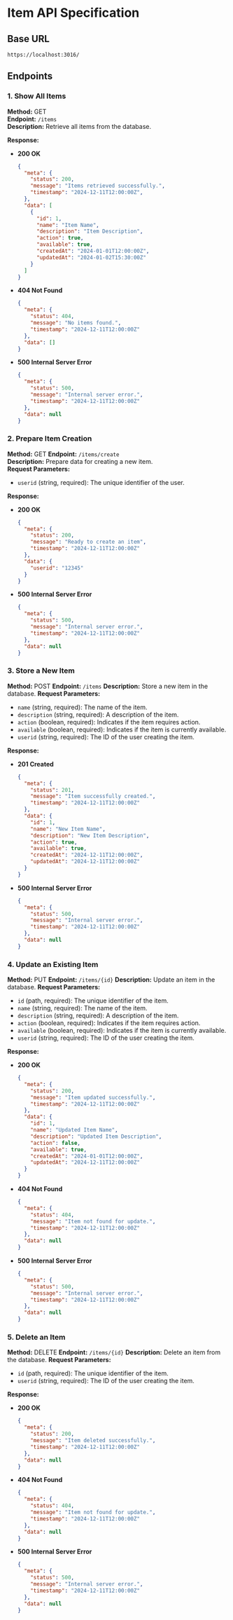 # Item API Specification

## Base URL
`https://localhost:3016/`

## Endpoints

### 1. **Show All Items**
**Method:** GET  
**Endpoint:** `/items`  
**Description:** Retrieve all items from the database.  

**Response:**
- **200 OK**
  ```json
  {
    "meta": {
      "status": 200,
      "message": "Items retrieved successfully.",
      "timestamp": "2024-12-11T12:00:00Z",
    },
    "data": [
      {
        "id": 1,
        "name": "Item Name",
        "description": "Item Description",
        "action": true,
        "available": true,
        "createdAt": "2024-01-01T12:00:00Z",
        "updatedAt": "2024-01-02T15:30:00Z"
      }
    ]
  }

  ```
- **404 Not Found**
  ```json
  {
    "meta": {
      "status": 404,
      "message": "No items found.",
      "timestamp": "2024-12-11T12:00:00Z"
    },
    "data": []
  }

  ```
- **500 Internal Server Error**
  ```json
  {
    "meta": {
      "status": 500,
      "message": "Internal server error.",
      "timestamp": "2024-12-11T12:00:00Z"
    },
    "data": null
  }
  ```

### 2. **Prepare Item Creation**
**Method:** GET
**Endpoint:** `/items/create`  
**Description:** Prepare data for creating a new item.  
**Request Parameters:**
- `userid` (string, required): The unique identifier of the user.

**Response:**
- **200 OK**
  ```json
  {
    "meta": {
      "status": 200,
      "message": "Ready to create an item",
      "timestamp": "2024-12-11T12:00:00Z"
    },
    "data": {
      "userid": "12345"
    }
  }
  ```
- **500 Internal Server Error**
  ```json
  {
    "meta": {
      "status": 500,
      "message": "Internal server error.",
      "timestamp": "2024-12-11T12:00:00Z"
    },
    "data": null
  }
  ```

### 3. **Store a New Item**
**Method:** POST
**Endpoint:** `/items`
**Description:** Store a new item in the database.
**Request Parameters:**
- `name` (string, required): The name of the item.
- `description` (string, required): A description of the item.
- `action` (boolean, required): Indicates if the item requires action.
- `available` (boolean, required): Indicates if the item is currently available.
- `userid` (string, required): The ID of the user creating the item.

**Response:**
- **201 Created**
  ```json
  {
    "meta": {
      "status": 201,
      "message": "Item successfully created.",
      "timestamp": "2024-12-11T12:00:00Z"
    },
    "data": {
      "id": 1,
      "name": "New Item Name",
      "description": "New Item Description",
      "action": true,
      "available": true,
      "createdAt": "2024-12-11T12:00:00Z",
      "updatedAt": "2024-12-11T12:00:00Z"
    }
  }

  ```
- **500 Internal Server Error**
  ```json
  {
    "meta": {
      "status": 500,
      "message": "Internal server error.",
      "timestamp": "2024-12-11T12:00:00Z"
    },
    "data": null
  }
  ```

### 4. **Update an Existing Item**
**Method:** PUT
**Endpoint:** `/items/{id}`
**Description:** Update an item in the database.
**Request Parameters:**
- `id` (path, required): The unique identifier of the item.
- `name` (string, required): The name of the item.
- `description` (string, required): A description of the item.
- `action` (boolean, required): Indicates if the item requires action.
- `available` (boolean, required): Indicates if the item is currently available.
- `userid` (string, required): The ID of the user creating the item.

**Response:**
- **200 OK**
  ```json
  {
    "meta": {
      "status": 200,
      "message": "Item updated successfully.",
      "timestamp": "2024-12-11T12:00:00Z"
    },
    "data": {
      "id": 1,
      "name": "Updated Item Name",
      "description": "Updated Item Description",
      "action": false,
      "available": true,
      "createdAt": "2024-01-01T12:00:00Z",
      "updatedAt": "2024-12-11T12:00:00Z"
    }
  }

  ```
- **404 Not Found**
  ```json
  {
    "meta": {
      "status": 404,
      "message": "Item not found for update.",
      "timestamp": "2024-12-11T12:00:00Z"
    },
    "data": null
  }

  ```
- **500 Internal Server Error**
  ```json
  {
    "meta": {
      "status": 500,
      "message": "Internal server error.",
      "timestamp": "2024-12-11T12:00:00Z"
    },
    "data": null
  }
  ```

### 5. **Delete an Item**
**Method:** DELETE
**Endpoint:** `/items/{id}`
**Description:** Delete an item from the database.
**Request Parameters:**
- `id` (path, required): The unique identifier of the item.
- `userid` (string, required): The ID of the user creating the item.

**Response:**
- **200 OK**
  ```json
  {
    "meta": {
      "status": 200,
      "message": "Item deleted successfully.",
      "timestamp": "2024-12-11T12:00:00Z"
    },
    "data": null
  }


  ```
- **404 Not Found**
  ```json
  {
    "meta": {
      "status": 404,
      "message": "Item not found for update.",
      "timestamp": "2024-12-11T12:00:00Z"
    },
    "data": null
  }
  ```
- **500 Internal Server Error**
  ```json
  {
    "meta": {
      "status": 500,
      "message": "Internal server error.",
      "timestamp": "2024-12-11T12:00:00Z"
    },
    "data": null
  }
  ```